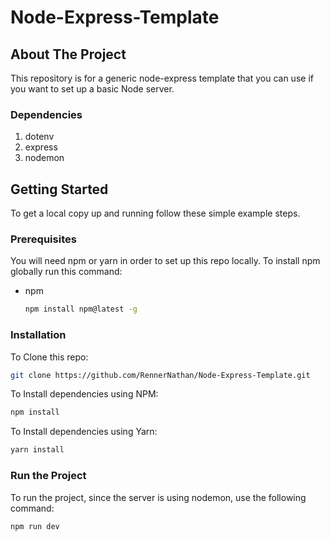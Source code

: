 # Node-Express-Template

## About The Project

This repository is for a generic node-express template that you can use if you want to set up a basic Node server.


### Dependencies
  1. dotenv
  2. express
  3. nodemon


## Getting Started

To get a local copy up and running follow these simple example steps.

### Prerequisites

You will need npm or yarn in order to set up this repo locally. 
To install npm globally run this command:
* npm
  ```sh
  npm install npm@latest -g
  ```

### Installation

To Clone this repo:
   ```sh
   git clone https://github.com/RennerNathan/Node-Express-Template.git
   ```
To Install dependencies using NPM:
   ```sh
   npm install
   ```
To Install dependencies using Yarn:
   ```sh
   yarn install
   ```
### Run the Project
To run the project, since the server is using nodemon, use the following command:
   ```sh
   npm run dev
   ```


